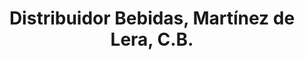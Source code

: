 ---
title: "Distribuidor Bebidas, Martínez de Lera, C.B."
url: /villalpando/distribuidor-bebidas-martinez-de-lera-c-b/
shop: Allgemein
---